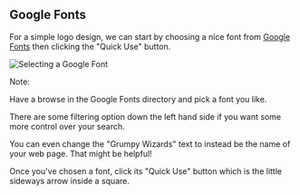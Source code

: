 ## Google Fonts

For a simple logo design, we can start by choosing a nice font from <a href="http://google.com/fonts" target="_blank">Google Fonts</a> then clicking the "Quick Use" button.

![Selecting a Google Font](images/google-font-selection.png)



Note:

Have a browse in the Google Fonts directory and pick a font you like.

There are some filtering option down the left hand side if you want some more control over your search. 

You can even change the "Grumpy Wizards" text to instead be the name of your web page. That might be helpful!

Once you've chosen a font, click its "Quick Use" button which is the little sideways arrow inside a square.